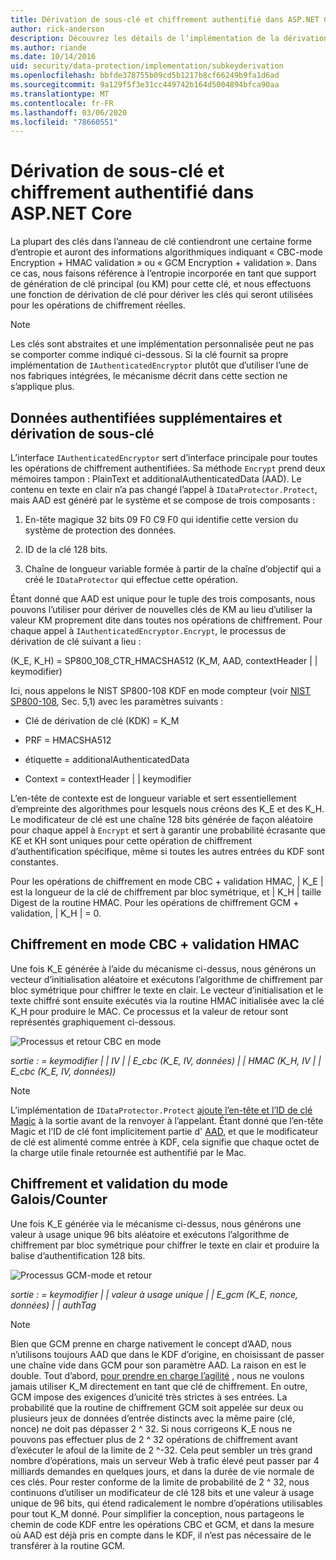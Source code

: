 ```yaml
---
title: Dérivation de sous-clé et chiffrement authentifié dans ASP.NET Core
author: rick-anderson
description: Découvrez les détails de l’implémentation de la dérivation des sous-clés de protection des données ASP.NET Core et du chiffrement authentifié.
ms.author: riande
ms.date: 10/14/2016
uid: security/data-protection/implementation/subkeyderivation
ms.openlocfilehash: bbfde378755b09cd5b1217b8cf66249b9fa1d6ad
ms.sourcegitcommit: 9a129f5f3e31cc449742b164d5004894bfca90aa
ms.translationtype: MT
ms.contentlocale: fr-FR
ms.lasthandoff: 03/06/2020
ms.locfileid: "78660551"
---
```

# <a name="subkey-derivation-and-authenticated-encryption-in-aspnet-core"></a>Dérivation de sous-clé et chiffrement authentifié dans ASP.NET Core

<a name="data-protection-implementation-subkey-derivation"></a>

La plupart des clés dans l’anneau de clé contiendront une certaine forme d’entropie et auront des informations algorithmiques indiquant « CBC-mode Encryption + HMAC validation » ou « GCM Encryption + validation ». Dans ce cas, nous faisons référence à l’entropie incorporée en tant que support de génération de clé principal (ou KM) pour cette clé, et nous effectuons une fonction de dérivation de clé pour dériver les clés qui seront utilisées pour les opérations de chiffrement réelles.

> [!NOTE]
> Les clés sont abstraites et une implémentation personnalisée peut ne pas se comporter comme indiqué ci-dessous. Si la clé fournit sa propre implémentation de `IAuthenticatedEncryptor` plutôt que d’utiliser l’une de nos fabriques intégrées, le mécanisme décrit dans cette section ne s’applique plus.

<a name="data-protection-implementation-subkey-derivation-aad"></a>

## <a name="additional-authenticated-data-and-subkey-derivation"></a>Données authentifiées supplémentaires et dérivation de sous-clé

L’interface `IAuthenticatedEncryptor` sert d’interface principale pour toutes les opérations de chiffrement authentifiées. Sa méthode `Encrypt` prend deux mémoires tampon : PlainText et additionalAuthenticatedData (AAD). Le contenu en texte en clair n’a pas changé l’appel à `IDataProtector.Protect`, mais AAD est généré par le système et se compose de trois composants :

1. En-tête magique 32 bits 09 F0 C9 F0 qui identifie cette version du système de protection des données.

2. ID de la clé 128 bits.

3. Chaîne de longueur variable formée à partir de la chaîne d’objectif qui a créé le `IDataProtector` qui effectue cette opération.

Étant donné que AAD est unique pour le tuple des trois composants, nous pouvons l’utiliser pour dériver de nouvelles clés de KM au lieu d’utiliser la valeur KM proprement dite dans toutes nos opérations de chiffrement. Pour chaque appel à `IAuthenticatedEncryptor.Encrypt`, le processus de dérivation de clé suivant a lieu :

(K_E, K_H) = SP800_108_CTR_HMACSHA512 (K_M, AAD, contextHeader | | keymodifier)

Ici, nous appelons le NIST SP800-108 KDF en mode compteur (voir [NIST SP800-108](https://nvlpubs.nist.gov/nistpubs/Legacy/SP/nistspecialpublication800-108.pdf), Sec. 5,1) avec les paramètres suivants :

* Clé de dérivation de clé (KDK) = K_M

* PRF = HMACSHA512

* étiquette = additionalAuthenticatedData

* Context = contextHeader | | keymodifier

L’en-tête de contexte est de longueur variable et sert essentiellement d’empreinte des algorithmes pour lesquels nous créons des K_E et des K_H. Le modificateur de clé est une chaîne 128 bits générée de façon aléatoire pour chaque appel à `Encrypt` et sert à garantir une probabilité écrasante que KE et KH sont uniques pour cette opération de chiffrement d’authentification spécifique, même si toutes les autres entrées du KDF sont constantes.

Pour les opérations de chiffrement en mode CBC + validation HMAC, | K_E | est la longueur de la clé de chiffrement par bloc symétrique, et | K_H | taille Digest de la routine HMAC. Pour les opérations de chiffrement GCM + validation, | K_H | = 0.

## <a name="cbc-mode-encryption--hmac-validation"></a>Chiffrement en mode CBC + validation HMAC

Une fois K_E générée à l’aide du mécanisme ci-dessus, nous générons un vecteur d’initialisation aléatoire et exécutons l’algorithme de chiffrement par bloc symétrique pour chiffrer le texte en clair. Le vecteur d’initialisation et le texte chiffré sont ensuite exécutés via la routine HMAC initialisée avec la clé K_H pour produire le MAC. Ce processus et la valeur de retour sont représentés graphiquement ci-dessous.

![Processus et retour CBC en mode](subkeyderivation/_static/cbcprocess.png)

*sortie : = keymodifier | | IV | | E_cbc (K_E, IV, données) | | HMAC (K_H, IV | | E_cbc (K_E, IV, données))*

> [!NOTE]
> L’implémentation de `IDataProtector.Protect` [ajoute l’en-tête et l’ID de clé Magic](xref:security/data-protection/implementation/authenticated-encryption-details) à la sortie avant de la renvoyer à l’appelant. Étant donné que l’en-tête Magic et l’ID de clé font implicitement partie d' [AAD](xref:security/data-protection/implementation/subkeyderivation#data-protection-implementation-subkey-derivation-aad), et que le modificateur de clé est alimenté comme entrée à KDF, cela signifie que chaque octet de la charge utile finale retournée est authentifié par le Mac.

## <a name="galoiscounter-mode-encryption--validation"></a>Chiffrement et validation du mode Galois/Counter

Une fois K_E générée via le mécanisme ci-dessus, nous générons une valeur à usage unique 96 bits aléatoire et exécutons l’algorithme de chiffrement par bloc symétrique pour chiffrer le texte en clair et produire la balise d’authentification 128 bits.

![Processus GCM-mode et retour](subkeyderivation/_static/galoisprocess.png)

*sortie : = keymodifier | | valeur à usage unique | | E_gcm (K_E, nonce, données) | | authTag*

> [!NOTE]
> Bien que GCM prenne en charge nativement le concept d’AAD, nous n’utilisons toujours AAD que dans le KDF d’origine, en choisissant de passer une chaîne vide dans GCM pour son paramètre AAD. La raison en est le double. Tout d’abord, [pour prendre en charge l’agilité](xref:security/data-protection/implementation/context-headers#data-protection-implementation-context-headers) , nous ne voulons jamais utiliser K_M directement en tant que clé de chiffrement. En outre, GCM impose des exigences d’unicité très strictes à ses entrées. La probabilité que la routine de chiffrement GCM soit appelée sur deux ou plusieurs jeux de données d’entrée distincts avec la même paire (clé, nonce) ne doit pas dépasser 2 ^ 32. Si nous corrigeons K_E nous ne pouvons pas effectuer plus de 2 ^ 32 opérations de chiffrement avant d’exécuter le afoul de la limite de 2 ^-32. Cela peut sembler un très grand nombre d’opérations, mais un serveur Web à trafic élevé peut passer par 4 milliards demandes en quelques jours, et dans la durée de vie normale de ces clés. Pour rester conforme de la limite de probabilité de 2 ^ 32, nous continuons d’utiliser un modificateur de clé 128 bits et une valeur à usage unique de 96 bits, qui étend radicalement le nombre d’opérations utilisables pour tout K_M donné. Pour simplifier la conception, nous partageons le chemin de code KDF entre les opérations CBC et GCM, et dans la mesure où AAD est déjà pris en compte dans le KDF, il n’est pas nécessaire de le transférer à la routine GCM.

